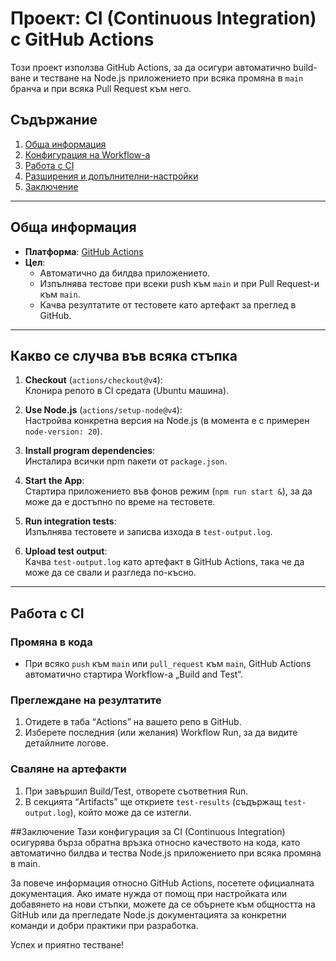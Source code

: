 # Проект: CI (Continuous Integration) с GitHub Actions

Този проект използва GitHub Actions, за да осигури автоматично build-ване и тестване на Node.js приложението при всяка промяна в `main` бранча и при всяка Pull Request към него.

## Съдържание
1. [Обща информация](#обща-информация)
2. [Конфигурация на Workflow-а](#конфигурация-на-workflow-а)
3. [Работа с CI](#работа-с-ci)
4. [Разширения и допълнителни-настройки](#разширения-и-допълнителни-настройки)
5. [Заключение](#заключение)

---

## Обща информация

- **Платформа**: [GitHub Actions](https://docs.github.com/en/actions)  
- **Цел**:  
  - Автоматично да билдва приложението.  
  - Изпълнява тестове при всеки push към `main` и при Pull Request-и към `main`.  
  - Качва резултатите от тестовете като артефакт за преглед в GitHub.

---

## Какво се случва във всяка стъпка

1. **Checkout** (`actions/checkout@v4`):  
   Клонира репото в CI средата (Ubuntu машина).

2. **Use Node.js** (`actions/setup-node@v4`):  
   Настройва конкретна версия на Node.js (в момента е с примерен `node-version: 20`).

3. **Install program dependencies**:  
   Инсталира всички npm пакети от `package.json`.

4. **Start the App**:  
   Стартира приложението във фонов режим (`npm run start &`), за да може да е достъпно по време на тестовете.

5. **Run integration tests**:  
   Изпълнява тестовете и записва изхода в `test-output.log`.

6. **Upload test output**:  
   Качва `test-output.log` като артефакт в GitHub Actions, така че да може да се свали и разгледа по-късно.

---

## Работа с CI

### Промяна в кода
- При всяко `push` към `main` или `pull_request` към `main`, GitHub Actions автоматично стартира Workflow-а „Build and Test“.

### Преглеждане на резултатите
1. Отидете в таба “Actions” на вашето репо в GitHub.  
2. Изберете последния (или желания) Workflow Run, за да видите детайлните логове.

### Сваляне на артефакти
1. При завършил Build/Test, отворете съответния Run.  
2. В секцията “Artifacts” ще откриете `test-results` (съдържащ `test-output.log`), който може да се изтегли.

##Заключение
Тази конфигурация за CI (Continuous Integration) осигурява бърза обратна връзка относно качеството на кода, като автоматично билдва и тества Node.js приложението при всяка промяна в main.

За повече информация относно GitHub Actions, посетете официалната документация. Ако имате нужда от помощ при настройката или добавянето на нови стъпки, можете да се обърнете към общността на GitHub или да прегледате Node.js документацията за конкретни команди и добри практики при разработка.

Успех и приятно тестване!

